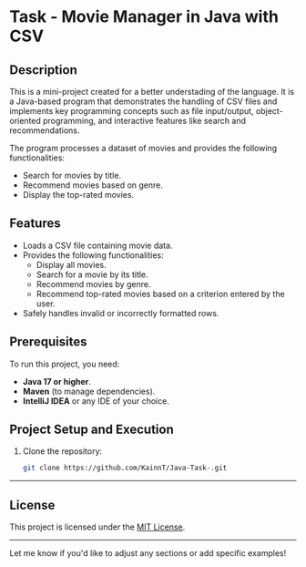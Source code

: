 # Task - Movie Manager in Java with CSV

## Description

This is a mini-project created for a better understading of the language. It is a Java-based program that demonstrates the handling of CSV files and implements key programming concepts such as file input/output, object-oriented programming, and interactive features like search and recommendations.

The program processes a dataset of movies and provides the following functionalities:
- Search for movies by title.
- Recommend movies based on genre.
- Display the top-rated movies.

## Features

- Loads a CSV file containing movie data.
- Provides the following functionalities:
  - Display all movies.
  - Search for a movie by its title.
  - Recommend movies by genre.
  - Recommend top-rated movies based on a criterion entered by the user.
- Safely handles invalid or incorrectly formatted rows.

## Prerequisites

To run this project, you need:

- **Java 17 or higher**.
- **Maven** (to manage dependencies).
- **IntelliJ IDEA** or any IDE of your choice.

## Project Setup and Execution

1. Clone the repository:
   ```bash
   git clone https://github.com/KainnT/Java-Task-.git
   ```
---

## **License**
This project is licensed under the [MIT License](LICENSE).

---

Let me know if you'd like to adjust any sections or add specific examples!
